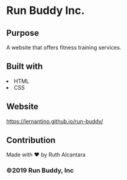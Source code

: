 # Run Buddy Inc.
## Purpose
A website that offers fitness training services.

## Built with
<li>HTML</li>
<li>CSS</li>


## Website
https://lernantino.github.io/run-buddy/

## Contribution
Made with &hearts; by Ruth Alcantara

### &copy;2019 Run Buddy, Inc
